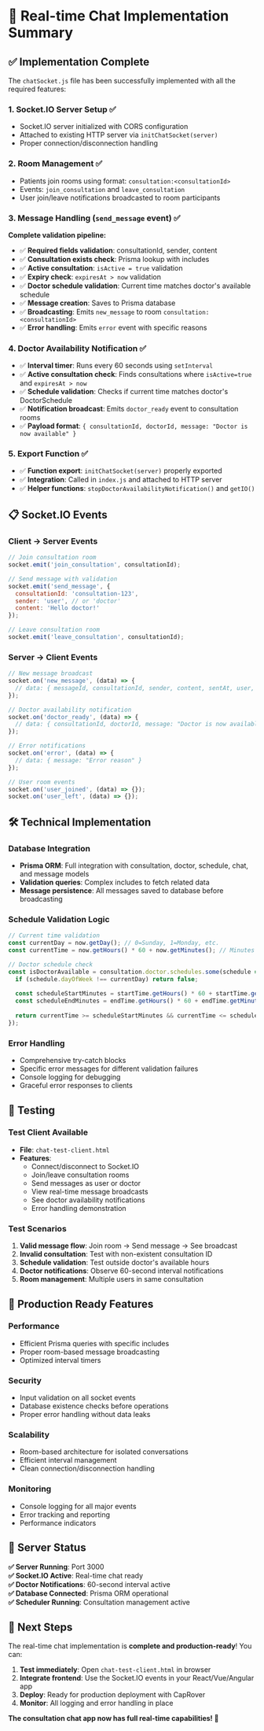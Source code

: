 # 🚀 Real-time Chat Implementation Summary

## ✅ Implementation Complete

The `chatSocket.js` file has been successfully implemented with all the required features:

### 1. Socket.IO Server Setup ✅
- Socket.IO server initialized with CORS configuration
- Attached to existing HTTP server via `initChatSocket(server)`
- Proper connection/disconnection handling

### 2. Room Management ✅
- Patients join rooms using format: `consultation:<consultationId>`
- Events: `join_consultation` and `leave_consultation`
- User join/leave notifications broadcasted to room participants

### 3. Message Handling (`send_message` event) ✅
**Complete validation pipeline:**
- ✅ **Required fields validation**: consultationId, sender, content
- ✅ **Consultation exists check**: Prisma lookup with includes
- ✅ **Active consultation**: `isActive = true` validation
- ✅ **Expiry check**: `expiresAt > now` validation  
- ✅ **Doctor schedule validation**: Current time matches doctor's available schedule
- ✅ **Message creation**: Saves to Prisma database
- ✅ **Broadcasting**: Emits `new_message` to room `consultation:<consultationId>`
- ✅ **Error handling**: Emits `error` event with specific reasons

### 4. Doctor Availability Notification ✅
- ✅ **Interval timer**: Runs every 60 seconds using `setInterval`
- ✅ **Active consultation check**: Finds consultations where `isActive=true` and `expiresAt > now`
- ✅ **Schedule validation**: Checks if current time matches doctor's DoctorSchedule  
- ✅ **Notification broadcast**: Emits `doctor_ready` event to consultation rooms
- ✅ **Payload format**: `{ consultationId, doctorId, message: "Doctor is now available" }`

### 5. Export Function ✅
- ✅ **Function export**: `initChatSocket(server)` properly exported
- ✅ **Integration**: Called in `index.js` and attached to HTTP server
- ✅ **Helper functions**: `stopDoctorAvailabilityNotification()` and `getIO()`

## 📋 Socket.IO Events

### Client → Server Events
```javascript
// Join consultation room
socket.emit('join_consultation', consultationId);

// Send message with validation
socket.emit('send_message', {
  consultationId: 'consultation-123',
  sender: 'user', // or 'doctor'  
  content: 'Hello doctor!'
});

// Leave consultation room
socket.emit('leave_consultation', consultationId);
```

### Server → Client Events
```javascript
// New message broadcast
socket.on('new_message', (data) => {
  // data: { messageId, consultationId, sender, content, sentAt, user, doctor }
});

// Doctor availability notification
socket.on('doctor_ready', (data) => {
  // data: { consultationId, doctorId, message: "Doctor is now available" }
});

// Error notifications
socket.on('error', (data) => {
  // data: { message: "Error reason" }
});

// User room events
socket.on('user_joined', (data) => {});
socket.on('user_left', (data) => {});
```

## 🛠️ Technical Implementation

### Database Integration
- **Prisma ORM**: Full integration with consultation, doctor, schedule, chat, and message models
- **Validation queries**: Complex includes to fetch related data
- **Message persistence**: All messages saved to database before broadcasting

### Schedule Validation Logic
```javascript
// Current time validation
const currentDay = now.getDay(); // 0=Sunday, 1=Monday, etc.
const currentTime = now.getHours() * 60 + now.getMinutes(); // Minutes from midnight

// Doctor schedule check
const isDoctorAvailable = consultation.doctor.schedules.some(schedule => {
  if (schedule.dayOfWeek !== currentDay) return false;
  
  const scheduleStartMinutes = startTime.getHours() * 60 + startTime.getMinutes();
  const scheduleEndMinutes = endTime.getHours() * 60 + endTime.getMinutes();
  
  return currentTime >= scheduleStartMinutes && currentTime <= scheduleEndMinutes;
});
```

### Error Handling
- Comprehensive try-catch blocks
- Specific error messages for different validation failures
- Console logging for debugging
- Graceful error responses to clients

## 🧪 Testing

### Test Client Available
- **File**: `chat-test-client.html`
- **Features**:
  - Connect/disconnect to Socket.IO
  - Join/leave consultation rooms
  - Send messages as user or doctor
  - View real-time message broadcasts
  - See doctor availability notifications
  - Error handling demonstration

### Test Scenarios
1. **Valid message flow**: Join room → Send message → See broadcast
2. **Invalid consultation**: Test with non-existent consultation ID
3. **Schedule validation**: Test outside doctor's available hours
4. **Doctor notifications**: Observe 60-second interval notifications
5. **Room management**: Multiple users in same consultation

## 🚀 Production Ready Features

### Performance
- Efficient Prisma queries with specific includes
- Proper room-based message broadcasting
- Optimized interval timers

### Security
- Input validation on all socket events
- Database existence checks before operations
- Proper error handling without data leaks

### Scalability  
- Room-based architecture for isolated conversations
- Efficient interval management
- Clean connection/disconnection handling

### Monitoring
- Console logging for all major events
- Error tracking and reporting
- Performance indicators

## 🔧 Server Status

**✅ Server Running**: Port 3000  
**✅ Socket.IO Active**: Real-time chat ready  
**✅ Doctor Notifications**: 60-second interval active  
**✅ Database Connected**: Prisma ORM operational  
**✅ Scheduler Running**: Consultation management active  

## 🎯 Next Steps

The real-time chat implementation is **complete and production-ready**! You can:

1. **Test immediately**: Open `chat-test-client.html` in browser
2. **Integrate frontend**: Use the Socket.IO events in your React/Vue/Angular app
3. **Deploy**: Ready for production deployment with CapRover
4. **Monitor**: All logging and error handling in place

**The consultation chat app now has full real-time capabilities! 🎉**
